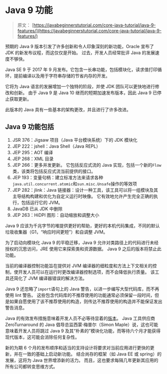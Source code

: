 # Java 9 功能

> 原文： [https://javabeginnerstutorial.com/core-java-tutorial/java-9-features/](https://javabeginnerstutorial.com/core-java-tutorial/java-9-features/)

预期的 Java 9 版本引发了许多创新和令人印象深刻的新功能，Oracle 宣布了 JDK 的新发布议程，而这仅仅是开始。 过去，开发人员经常批评 Java 的发展速度不够快。

Java SE 9 于 2017 年 9 月发布。它包含一长串功能，包括模块化，读求值打印循环，提前编译以及用于字符串存储的节省内存的开发。

它将为 Java 语言的发展增加一个独特的阶段，并使 JDK 团队可以更快地进行修改和创新。 由于 Java 9 是 Java 10 继而的短期加速发布版本，因此 Java 9 已停止获取更新。

此版本的 Java 具有一些基本的架构更改，并且进行了许多改进。

## Java 9 功能包括

1.  JSR 376：Jigsaw 项目（Java 平台模块系统）下的 JDK 模块化
2.  JEP 222：jshell：Java Shell（Java REPL）
3.  JEP 295：AOT 编译
4.  JEP 268：XML 目录
5.  JEP 266：更多并发更新。 它包括反应式流的 Java 实现，包括一个新的`Flow`类，该类将包括反应式流当前提供的接口。
6.  JEP 193：变量句柄：建立标准方法来请求各种`java.util.concurrent.atomic`和`sun.misc.Unsafe`操作的等效项
7.  JEP 282：jlink：Java 链接器：设计一种工具，该工具可以将一组模块及其主导结构构建和优化为自定义运行时映像。 它有效地允许产生完全正确的执行，包括运行它的 JVM。
8.  JavaDB 已从 JDK 中删除
9.  JEP 263：HiDPI 图形：自动缩放和调整大小

Java 9 应该为千兆字节的堆提供更好的帮助，更好的本机代码集成，不同的默认垃圾收集器（G1，“响应时间更短”）和自调整 JVM。

为了启动向模块化 Java 9 的平稳迁移，Java 9 允许对类路径上的代码进行未经授权的沉思访问，JRE 使用它来探索类和资源数据。 Java 9 之后的版本将禁止此功能。

当前的编译器控制功能旨在提供对 JVM 编译器的细粒度和方法上下文相关的控制，使开发人员可以在运行时更改编译器控制选项，而不会降低执行质量。 该工具还简化了 JVM 编译器错误的解决方法。

Java 9 还忽略了`import`语句上的 Java 警告，以进一步编写大型代码库，而不再使用 lint 警告。 这些包含代码库的不推荐使用的功能通常必须保留一段时间，但是如果自愿使用了该不推荐使用的构造，则传达不推荐使用的构造并不能保证发出警告消息。

Java 的有效发布措施意味着开发人员不必等待显着的[版本](https://javabeginnerstutorial.com/core-java-tutorial/java-9-features/)。 Java 工具供应商 ZeroTurnaround 的 Java 倡导总监西蒙·梅普尔（Simon Maple）说，这也可能意味着开发人员将跳过 Java 9 及其“朴素的”模块化功能，而等待六个月才能获得现代版本，这可能会消除任何复杂性。

新的为期 6 个月的发布顺序和适当的支持设计将要求对当前应用进行更快的更新，并在一致的基础上启动新功能。 结合尚存的框架（如 Java EE 或 spring）的发展，这将为 Java 世界增添新的活力。 而且，这也要求每隔几年更新其应用的所有公司都转变思维方式。
